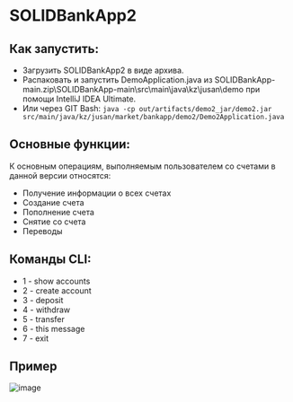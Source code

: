 # SOLIDBankApp2

## Как запустить:
  * Загрузить SOLIDBankApp2 в виде архива.
  * Распаковать и запустить DemoApplication.java из SOLIDBankApp-main.zip\SOLIDBankApp-main\src\main\java\kz\jusan\demo при помощи IntelliJ IDEA Ultimate.
  * Или через GIT Bash: `java -cp out/artifacts/demo2_jar/demo2.jar src/main/java/kz/jusan/market/bankapp/demo2/Demo2Application.java`

## Основные функции:
  К основным операциям, выполняемым пользователем со счетами в данной версии относятся:
  
  * Получение информации о всех счетах
  * Создание счета
  * Пополнение счета
  * Снятие со счета
  * Переводы

## Команды CLI:
  * 1 - show accounts
  * 2 - create account
  * 3 - deposit
  * 4 - withdraw
  * 5 - transfer
  * 6 - this message
  * 7 - exit

## Пример
![image](https://user-images.githubusercontent.com/104251147/169320000-4185617b-0888-4652-b56f-6e2de8386ad0.png)

